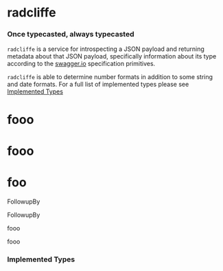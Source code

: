# radcliffe
### Once typecasted, always typecasted

`radcliffe` is a service for introspecting a JSON payload and returning metadata about that JSON payload, specifically information about its type according to the [swagger.io](http://swagger.io/specification/) specification primitives.

`radcliffe` is able to determine number formats in addition to some string and date formats. For a full list of implemented types please see [Implemented Types](#implemented-types)







# fooo
# fooo
# foo




FollowupBy







FollowupBy





fooo







fooo



### Implemented Types ###

